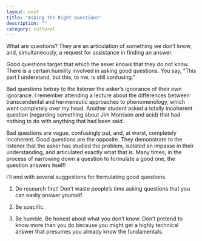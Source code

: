 ```yaml
---
layout: post
title: "Asking the Right Questions"
description: ""
category: cultural
---
```


What are questions? They are an articulation of something we don’t know, and, simultaneously, a request for assistance in finding an answer.

Good questions target that which the asker knows that they do not know. There is a certain humility involved in asking good questions. You say, “This part I understand, but this, to me, is still confusing."

Bad questions betray to the listener the asker’s ignorance of their own ignorance. I remember attending a lecture about the differences between transcendental and hermeneutic approaches to phenomenology, which went completely over my head. Another student asked a totally incoherent question (regarding something about Jim Morrison and acid) that had nothing to do with anything that had been said.

Bad questions are vague, confusingly put, and, at worst, completely incoherent. Good questions are the opposite. They demonstrate to the listener that the asker has studied the problem, isolated an impasse in their understanding, and articulated exactly what that is. Many times, in the process of narrowing down a question to formulate a good one, the question answers itself!

I’ll end with several suggestions for formulating good questions.

1. Do research first! Don’t waste people’s time asking questions that you can easily answer yourself.

2. Be specific.

3. Be humble. Be honest about what you don’t know. Don’t pretend to know more than you do because you might get a highly technical answer that presumes you already know the fundamentals.